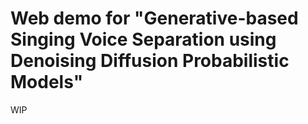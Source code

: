 # Web demo for "Generative-based Singing Voice Separation using Denoising Diffusion Probabilistic Models"

WIP
